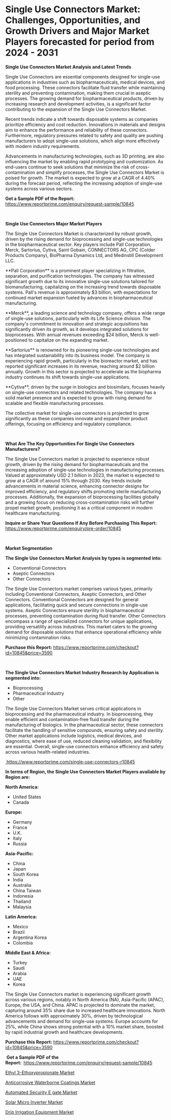 <p><h1>Single Use Connectors Market: Challenges, Opportunities, and Growth Drivers and Major Market Players forecasted for period from 2024 - 2031</h1></p><p><strong>Single Use Connectors Market Analysis and Latest Trends</strong></p>
<p><p>Single Use Connectors are essential components designed for single-use applications in industries such as biopharmaceuticals, medical devices, and food processing. These connectors facilitate fluid transfer while maintaining sterility and preventing contamination, making them crucial in aseptic processes. The growing demand for biopharmaceutical products, driven by increasing research and development activities, is a significant factor contributing to the expansion of the Single Use Connectors Market.</p><p>Recent trends indicate a shift towards disposable systems as companies prioritize efficiency and cost reduction. Innovations in materials and designs aim to enhance the performance and reliability of these connectors. Furthermore, regulatory pressures related to safety and quality are pushing manufacturers to adopt single-use solutions, which align more effectively with modern industry requirements.</p><p>Advancements in manufacturing technologies, such as 3D printing, are also influencing the market by enabling rapid prototyping and customization. As end-users continue to seek solutions that minimize the risk of cross-contamination and simplify processes, the Single Use Connectors Market is poised for growth. The market is expected to grow at a CAGR of 4.40% during the forecast period, reflecting the increasing adoption of single-use systems across various sectors.</p></p>
<p><strong>Get a Sample PDF of the Report:&nbsp;</strong> <a href="https://www.reportprime.com/enquiry/request-sample/10845?utm_campaign=1110&utm_medium=2&utm_source=Github&utm_content=ia&utm_term=13102024&utm_id=single-use-connectors">https://www.reportprime.com/enquiry/request-sample/10845</a></p>
<p>&nbsp;</p>
<p><strong>Single Use Connectors Major Market Players</strong></p>
<p><p>The Single Use Connectors Market is characterized by robust growth, driven by the rising demand for bioprocessing and single-use technologies in the biopharmaceutical sector. Key players include Pall Corporation, Merck, Sartorius, Cytiva, Saint Gobain, CONNECTORS AG, CPC (Colder Products Company), BioPharma Dynamics Ltd, and Medinstill Development LLC.</p><p>**Pall Corporation** is a prominent player specializing in filtration, separation, and purification technologies. The company has witnessed significant growth due to its innovative single-use solutions tailored for biomanufacturing, capitalizing on the increasing trend towards disposable systems. Pall's revenue is approximately $3 billion, with expectations for continued market expansion fueled by advances in biopharmaceutical manufacturing.</p><p>**Merck**, a leading science and technology company, offers a wide range of single-use solutions, particularly with its Life Science division. The company's commitment to innovation and strategic acquisitions has significantly driven its growth, as it develops integrated solutions for bioprocesses. With annual revenues exceeding $24 billion, Merck is well-positioned to capitalize on the expanding market.</p><p>**Sartorius** is renowned for its pioneering single-use technologies and has integrated sustainability into its business model. The company is experiencing rapid growth, particularly in the bioreactor market, and has reported significant increases in its revenue, reaching around $2 billion annually. Growth in this sector is projected to accelerate as the biopharma industry continues its shift towards single-use applications.</p><p>**Cytiva**, driven by the surge in biologics and biosimilars, focuses heavily on single-use connectors and related technologies. The company has a solid market presence and is expected to grow with rising demand for scalable and flexible manufacturing processes.</p><p>The collective market for single-use connectors is projected to grow significantly as these companies innovate and expand their product offerings, focusing on efficiency and regulatory compliance.</p></p>
<p>&nbsp;</p>
<p><strong>What Are The Key Opportunities For Single Use Connectors Manufacturers?</strong></p>
<p><p>The Single Use Connectors market is projected to experience robust growth, driven by the rising demand for biopharmaceuticals and the increasing adoption of single-use technologies in manufacturing processes. Valued at approximately USD 2.1 billion in 2023, the market is expected to grow at a CAGR of around 15% through 2030. Key trends include advancements in material science, enhancing connector designs for improved efficiency, and regulatory shifts promoting sterile manufacturing processes. Additionally, the expansion of bioprocessing facilities globally and a growing focus on reducing cross-contamination risks will further propel market growth, positioning it as a critical component in modern healthcare manufacturing.</p></p>
<p><strong>Inquire or Share Your Questions If Any Before Purchasing This Report:</strong> <a href="https://www.reportprime.com/enquiry/pre-order/10845?utm_campaign=1110&utm_medium=2&utm_source=Github&utm_content=ia&utm_term=13102024&utm_id=single-use-connectors">https://www.reportprime.com/enquiry/pre-order/10845</a></p>
<p>&nbsp;</p>
<p><strong>Market Segmentation</strong></p>
<p><strong>The Single Use Connectors Market Analysis by types is segmented into:</strong></p>
<p><ul><li>Conventional Connectors</li><li>Aseptic Connectors</li><li>Other Connectors</li></ul></p>
<p><p>The Single Use Connectors market comprises various types, primarily including Conventional Connectors, Aseptic Connectors, and Other Connectors. Conventional Connectors are designed for general applications, facilitating quick and secure connections in single-use systems. Aseptic Connectors ensure sterility in biopharmaceutical processes, preventing contamination during fluid transfer. Other Connectors encompass a range of specialized connectors for unique applications, providing versatility across industries. This market caters to the growing demand for disposable solutions that enhance operational efficiency while minimizing contamination risks.</p></p>
<p><strong>Purchase this Report:&nbsp;</strong><a href="https://www.reportprime.com/checkout?id=10845&price=3590&utm_campaign=1110&utm_medium=2&utm_source=Github&utm_content=ia&utm_term=13102024&utm_id=single-use-connectors">https://www.reportprime.com/checkout?id=10845&price=3590</a></p>
<p>&nbsp;</p>
<p><strong>The Single Use Connectors Market Industry Research by Application is segmented into:</strong></p>
<p><ul><li>Bioprocessing</li><li>Pharmaceutical Industry</li><li>Other</li></ul></p>
<p><p>The Single Use Connectors Market serves critical applications in bioprocessing and the pharmaceutical industry. In bioprocessing, they enable efficient and contamination-free fluid transfer during the manufacturing of biologics. In the pharmaceutical sector, these connectors facilitate the handling of sensitive compounds, ensuring safety and sterility. Other market applications include logistics, medical devices, and diagnostics, where ease of use, reduced cleaning validation, and flexibility are essential. Overall, single-use connectors enhance efficiency and safety across various health-related industries.</p></p>
<p><a href="https://www.reportprime.com/single-use-connectors-r10845?utm_campaign=1110&utm_medium=2&utm_source=Github&utm_content=ia&utm_term=13102024&utm_id=single-use-connectors">&nbsp;https://www.reportprime.com/single-use-connectors-r10845</a></p>
<p><strong>In terms of Region, the Single Use Connectors Market Players available by Region are:</strong></p>
<p>
    <p> <strong> North America: </strong>
        <ul>
            <li>United States</li>
            <li>Canada</li>
        </ul>
        </p> 
    <p> <strong> Europe: </strong>
        <ul>
            <li>Germany</li>
            <li>France</li>
            <li>U.K.</li>
            <li>Italy</li>
            <li>Russia</li>
        </ul>
        </p> 
    <p> <strong> Asia-Pacific: </strong>
        <ul>
            <li>China</li>
            <li>Japan</li>
            <li>South Korea</li>
            <li>India</li>
            <li>Australia</li>
            <li>China Taiwan</li>
            <li>Indonesia</li>
            <li>Thailand</li>
            <li>Malaysia</li>
        </ul>
        </p> 
    <p> <strong> Latin America: </strong>
        <ul>
            <li>Mexico</li>
            <li>Brazil</li>
            <li>Argentina Korea</li>
            <li>Colombia</li>
        </ul>
        </p> 
    <p> <strong> Middle East & Africa: </strong>
        <ul>
            <li>Turkey</li>
            <li>Saudi</li>
            <li>Arabia</li>
            <li>UAE</li>
            <li>Korea</li>
        </ul>
    </p>
    </p>
<p><p>The Single Use Connectors market is experiencing significant growth across various regions, notably in North America (NA), Asia-Pacific (APAC), Europe, the USA, and China. APAC is projected to dominate the market, capturing around 35% share due to increased healthcare innovations. North America follows with approximately 30%, driven by technological advancements and demand for single-use systems. Europe accounts for 25%, while China shows strong potential with a 10% market share, boosted by rapid industrial growth and healthcare developments.</p></p>
<p><strong>Purchase this Report: </strong><a href="https://www.reportprime.com/checkout?id=10845&price=3590&utm_campaign=1110&utm_medium=2&utm_source=Github&utm_content=ia&utm_term=13102024&utm_id=single-use-connectors">https://www.reportprime.com/checkout?id=10845&price=3590</a></p>
<p>&nbsp;<strong>Get a Sample PDF of the Report:&nbsp;&nbsp;</strong><a href="https://www.reportprime.com/enquiry/request-sample/10845?utm_campaign=1110&utm_medium=2&utm_source=Github&utm_content=ia&utm_term=13102024&utm_id=single-use-connectors">https://www.reportprime.com/enquiry/request-sample/10845</a></p>
<p><strong></strong></p>
<p><p><a href="https://www.linkedin.com/pulse/emerging-trends-ethyl-3-ethoxypropionate-market-detailed-overview-trsac?utm_campaign=1110&utm_medium=2&utm_source=Github&utm_content=ia&utm_term=13102024&utm_id=single-use-connectors">Ethyl 3-Ethoxypropionate Market</a></p><p><a href="https://www.linkedin.com/pulse/anticorrosive-waterborne-coatings-market-size-type-epoxy-coatingsurethane-6uilc?utm_campaign=1110&utm_medium=2&utm_source=Github&utm_content=ia&utm_term=13102024&utm_id=single-use-connectors">Anticorrosive Waterborne Coatings Market</a></p><p><a href="https://github.com/vitacbq/Market-Research-Report-List-1/blob/main/automated-security-e-gate-market.md?utm_campaign=1110&utm_medium=2&utm_source=Github&utm_content=ia&utm_term=13102024&utm_id=single-use-connectors">Automated Security E gate Market</a></p><p><a href="https://issuu.com/reportprime-2/docs/solar-micro-inverter-market-size-20_7f4c5c762634bb?utm_campaign=1110&utm_medium=2&utm_source=Github&utm_content=ia&utm_term=13102024&utm_id=single-use-connectors">Solar Micro Inverter Market</a></p><p><a href="https://issuu.com/reportprime-2/docs/drip-irrigation-equipment-market-si_7eabbca0918057?utm_campaign=1110&utm_medium=2&utm_source=Github&utm_content=ia&utm_term=13102024&utm_id=single-use-connectors">Drip Irrigation Equipment Market</a></p></p>